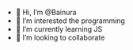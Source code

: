 - 👋 Hi, I’m @Bainura
- 👀 I’m interested the programming
- 🌱 I’m currently learning JS
- 💞️ I’m looking to collaborate 

<!---
Bainura/Bainura is a ✨ special ✨ repository because its `README.md` (this file) appears on your GitHub profile.
You can click the Preview link to take a look at your changes.
--->
